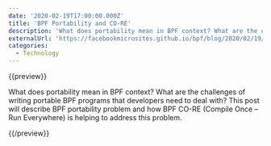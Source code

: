 ```yaml
---
date: '2020-02-19T17:00:00.000Z'
title: 'BPF Portability and CO-RE'
description: 'What does portability mean in BPF context? What are the challenges of writing portable BPF programs that developers need to deal with? This post will describe BPF portability problem and how BPF CO-RE (Compile Once – Run Everywhere) is helping to address this problem.'
externalUrl: 'https://facebookmicrosites.github.io/bpf/blog/2020/02/19/bpf-portability-and-co-re.html'
categories:
  - Technology
---
```


{{preview}}

What does portability mean in BPF context? What are the challenges of writing portable BPF programs that developers need to deal with? This post will describe BPF portability problem and how BPF CO-RE (Compile Once – Run Everywhere) is helping to address this problem.

{{/preview}}
